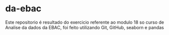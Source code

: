 # da-ebac

Este repositorio é resultado do exercicio referente ao modulo 18 so curso de Analise da dados da EBAC, foi feito utilizando Git, GitHub, seaborn e pandas
